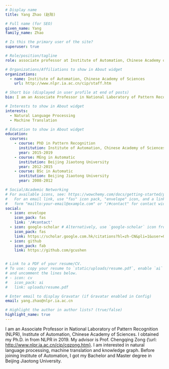 ```yaml
---
# Display name
title: Yang Zhao (赵阳)

# Full name (for SEO)
given_name: Yang
family_name: Zhao

# Is this the primary user of the site?
superuser: true

# Role/position/tagline
role: associate professor at Institute of Automation, Chinese Academy of Sciences

# Organizations/Affiliations to show in About widget
organizations:
  - name: Institute of Automation, Chinese Academy of Sciences
    url: http://www.nlpr.ia.ac.cn/cip/staff.htm

# Short bio (displayed in user profile at end of posts)
bio: I am an Associate Professor in National Laboratory of Pattern Recognition, Institute of Automation, Chinese Academy of Sciences. I obtained my Ph.D. in from NLPR in 2019. My advisor is Prof. chengqing Zong.  I work on natural language processing, machine translation.

# Interests to show in About widget
interests:
  - Natural Language Processing
  - Machine Translation

# Education to show in About widget
education:
  courses:
    - course: PhD in Pattern Recognition
      institution: Institute of Automation, Chinese Academy of Sciences
      year: 2015-2019
    - course: MEng in Automatic
      institution: Beijing Jiaotong University
      year: 2012-2015
    - course: BSc in Automatic
      institution: Beijing Jiaotong University
      year: 2008-2012

# Social/Academic Networking
# For available icons, see: https://wowchemy.com/docs/getting-started/page-builder/#icons
#   For an email link, use "fas" icon pack, "envelope" icon, and a link in the
#   form "mailto:your-email@example.com" or "/#contact" for contact widget.
social:
  - icon: envelope
    icon_pack: fas
    link: '/#contact'
  - icon: google-scholar # Alternatively, use `google-scholar` icon from `ai` icon pack
    icon_pack: fas
    link: https://scholar.google.com.hk/citations?hl=zh-CN&pli=1&user=09YqQNsAAAAJ
  - icon: github
    icon_pack: fab
    link: https://github.com/gcushen


# Link to a PDF of your resume/CV.
# To use: copy your resume to `static/uploads/resume.pdf`, enable `ai` icons in `params.yaml`,
# and uncomment the lines below.
# - icon: cv
#   icon_pack: ai
#   link: uploads/resume.pdf

# Enter email to display Gravatar (if Gravatar enabled in Config)
email: yang.zhao@nlpr.ia.ac.cn

# Highlight the author in author lists? (true/false)
highlight_name: true
---
```


I am an Associate Professor in National Laboratory of Pattern Recognition (NLPR), Institute of Automation, Chinese Academy of Sciences. I obtained my Ph.D. in from NLPR in 2019. My advisor is Prof. Chengqing Zong {\url: http://www.nlpr.ia.ac.cn/cip/cqzong.htm}. I am  interested in natural language processing, machine translation and knowledge graph. Before joining Institute of Automation, I got my Bachelor and Master degree in Beijing Jiaotong University. 

